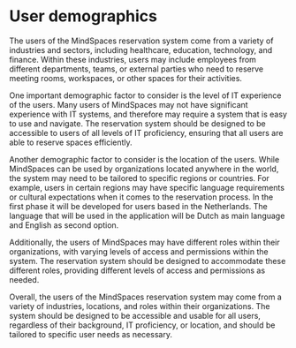 # User demographics

The users of the MindSpaces reservation system come from a variety of industries and sectors, including healthcare, education, technology, and finance. Within these industries, users may include employees from different departments, teams, or external parties who need to reserve meeting rooms, workspaces, or other spaces for their activities.

One important demographic factor to consider is the level of IT experience of the users. Many users of MindSpaces may not have significant experience with IT systems, and therefore may require a system that is easy to use and navigate. The reservation system should be designed to be accessible to users of all levels of IT proficiency, ensuring that all users are able to reserve spaces efficiently.

Another demographic factor to consider is the location of the users. While MindSpaces can be used by organizations located anywhere in the world, the system may need to be tailored to specific regions or countries. For example, users in certain regions may have specific language requirements or cultural expectations when it comes to the reservation process. In the first phase it will be developed for users based in the Netherlands. The language that will be used in the application will be Dutch as main language and English as second option. 

Additionally, the users of MindSpaces may have different roles within their organizations, with varying levels of access and permissions within the system. The reservation system should be designed to accommodate these different roles, providing different levels of access and permissions as needed.

Overall, the users of the MindSpaces reservation system may come from a variety of industries, locations, and roles within their organizations. The system should be designed to be accessible and usable for all users, regardless of their background, IT proficiency, or location, and should be tailored to specific user needs as necessary.
